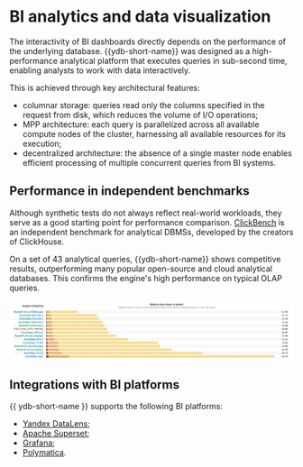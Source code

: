 # BI analytics and data visualization

The interactivity of BI dashboards directly depends on the performance of the underlying database. {{ydb-short-name}} was designed as a high-performance analytical platform that executes queries in sub-second time, enabling analysts to work with data interactively.

This is achieved through key architectural features:

* columnar storage: queries read only the columns specified in the request from disk, which reduces the volume of I/O operations;
* MPP architecture: each query is parallelized across all available compute nodes of the cluster, harnessing all available resources for its execution;
* decentralized architecture: the absence of a single master node enables efficient processing of multiple concurrent queries from BI systems.

## Performance in independent benchmarks

Although synthetic tests do not always reflect real-world workloads, they serve as a good starting point for performance comparison. [ClickBench](https://benchmark.clickhouse.com/#system=+Rf%7Cnof%7CYD&type=-&machine=-ca2%7Cgle%7C6ax%7Cae-%7C6ale%7Cgel%7C3al&cluster_size=-&opensource=-&tuned=+n&metric=hot&queries=-) is an independent benchmark for analytical DBMSs, developed by the creators of ClickHouse.

On a set of 43 analytical queries, {{ydb-short-name}} shows competitive results, outperforming many popular open-source and cloud analytical databases. This confirms the engine's high performance on typical OLAP queries.

![](_includes/clickbench.png)

## Integrations with BI platforms

{{ ydb-short-name }} supports the following BI platforms:

* [Yandex DataLens](../../../integrations/visualization/datalens.md);
* [Apache Superset](../../../integrations/visualization/superset.md);
* [Grafana](../../../integrations/visualization/grafana.md);
* [Polymatica](https://wiki.polymatica.ru/display/PDTNUG1343/YDB+Server).
